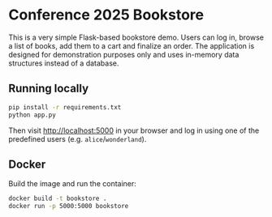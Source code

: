 # Conference 2025 Bookstore

This is a very simple Flask-based bookstore demo. Users can log in, browse a list of books, add them to a cart and finalize an order. The application is designed for demonstration purposes only and uses in-memory data structures instead of a database.

## Running locally

```bash
pip install -r requirements.txt
python app.py
```

Then visit [http://localhost:5000](http://localhost:5000) in your browser and log in using one of the predefined users (e.g. `alice`/`wonderland`).

## Docker

Build the image and run the container:

```bash
docker build -t bookstore .
docker run -p 5000:5000 bookstore
```
